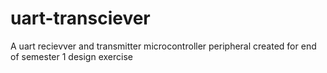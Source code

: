 # uart-transciever
 A uart recievver and transmitter microcontroller peripheral created for end of semester 1 design exercise
